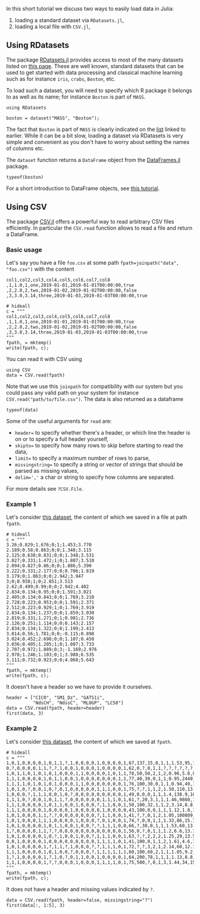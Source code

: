 <!--This file was generated, do not modify it.-->
In this short tutorial we discuss two ways to easily load data in Julia:

1. loading a standard dataset via `RDatasets.jl`,
1. loading a local file with `CSV.jl`,

## Using RDatasets

The package [RDatasets.jl](https://github.com/JuliaStats/RDatasets.jl) provides access to most of the many datasets listed on [this page](http://vincentarelbundock.github.io/Rdatasets/datasets.html).
These are well known, standard datasets that can be used to get started with data processing and classical machine learning such as for instance `iris`, `crabs`, `Boston`, etc.

To load such a dataset, you will need to specify which R package it belongs to as well as its name; for instance `Boston` is part of `MASS`.

```julia:ex1
using RDatasets

boston = dataset("MASS", "Boston");
```

The fact that `Boston` is part of `MASS` is clearly indicated on the [list](http://vincentarelbundock.github.io/Rdatasets/datasets.html) linked to earlier.
While it can be a bit slow, loading a dataset via RDatasets is very simple and convenient as you don't have to  worry about setting the names of columns etc.

The `dataset` function returns a `DataFrame` object from the [DataFrames.jl](https://github.com/JuliaData/DataFrames.jl) package.

```julia:ex2
typeof(boston)
```

For a short introduction to DataFrame objects, see [this tutorial](/pub/data/dataframe.html).

## Using CSV

The package [CSV.jl](https://github.com/JuliaData/CSV.jl) offers a powerful way to read arbitrary CSV files efficiently.
In particular the `CSV.read` function allows to read a file and return a DataFrame.

### Basic usage

Let's say you have a file `foo.csv` at some path `fpath=joinpath("data", "foo.csv")` with the content

```
col1,col2,col3,col4,col5,col6,col7,col8
,1,1.0,1,one,2019-01-01,2019-01-01T00:00:00,true
,2,2.0,2,two,2019-01-02,2019-01-02T00:00:00,false
,3,3.0,3.14,three,2019-01-03,2019-01-03T00:00:00,true
```

```julia:ex3
# hideall
c = """
col1,col2,col3,col4,col5,col6,col7,col8
,1,1.0,1,one,2019-01-01,2019-01-01T00:00:00,true
,2,2.0,2,two,2019-01-02,2019-01-02T00:00:00,false
,3,3.0,3.14,three,2019-01-03,2019-01-03T00:00:00,true
"""
fpath, = mktemp()
write(fpath, c);
```

You can read it with CSV using

```julia:ex4
using CSV
data = CSV.read(fpath)
```

Note that we use this `joinpath` for compatibility with  our system but you could pass any valid path on your system for instance `CSV.read("path/to/file.csv")`.
The data is also returned as a dataframe

```julia:ex5
typeof(data)
```

Some of the useful arguments for `read` are:

* `header=` to specify whether there's a header, or which line the header is on or to specify a full header yourself,
* `skipto=` to specify how many rows to skip before starting to read the data,
* `limit=` to specify a maximum number of rows to parse,
* `missingstring=` to specify a string or vector of strings that should be parsed as missing values,
* `delim=','` a char or string to specify how columns are separated.

For more details see `?CSV.File`.

### Example 1

Let's consider [this dataset](https://archive.ics.uci.edu/ml/machine-learning-databases/00504/), the content of which we saved in a file at path `fpath`.

```julia:ex6
# hideall
c = """
3.26;0.829;1.676;0;1;1.453;3.770
2.189;0.58;0.863;0;0;1.348;3.115
2.125;0.638;0.831;0;0;1.348;3.531
3.027;0.331;1.472;1;0;1.807;3.510
2.094;0.827;0.86;0;0;1.886;5.390
3.222;0.331;2.177;0;0;0.706;1.819
3.179;0;1.063;0;0;2.942;3.947
3;0;0.938;1;0;2.851;3.513
2.62;0.499;0.99;0;0;2.942;4.402
2.834;0.134;0.95;0;0;1.591;3.021
2.405;0.134;0.843;0;0;1.769;3.210
2.728;0.223;0.953;0;0;1.591;2.371
2.512;0.223;0.929;1;0;1.769;3.919
2.834;0.134;1.237;0;0;1.859;3.030
2.819;0.331;1.271;0;1;0.981;2.736
2.126;0.251;1.114;0;0;0.143;2.157
2.834;0.134;1.322;0;0;1.199;2.413
3.014;0.56;1.781;0;0;-0.115;0.898
3.024;0.452;2.698;0;0;1.107;0.450
3.036;0.405;1.205;1;0;1.807;3.733
2.707;0.972;1.889;0;3;-1.169;2.976
2.978;1.246;1.103;0;1;3.988;6.535
3.111;0.732;0.923;0;0;4.068;5.643
"""
fpath, = mktemp()
write(fpath, c);
```

It doesn't have a header so we have to provide it ourselves.

```julia:ex7
header = ["CIC0", "SM1_Dz", "GATS1i",
          "NdsCH", "NdssC", "MLOGP", "LC50"]
data = CSV.read(fpath, header=header)
first(data, 3)
```

### Example 2

Let's consider [this dataset](https://archive.ics.uci.edu/ml/machine-learning-databases/00423/), the content of which we saved at `fpath`.

```julia:ex8
# hideall
c = """
1,0,1,0,0,0,0,1,0,1,1,?,1,0,0,0,0,1,0,0,0,0,1,67,137,15,0,1,1,1.53,95,13.7,106.6,4.9,99,3.4,2.1,34,41,183,150,7.1,0.7,1,3.5,0.5,?,?,?,1
0,?,0,0,0,0,1,1,?,?,1,0,0,1,0,0,0,1,0,0,0,0,1,62,0,?,0,1,1,?,?,?,?,?,?,?,?,?,?,?,?,?,?,1,1.8,?,?,?,?,1
1,0,1,1,0,1,0,1,0,1,0,0,0,1,1,0,0,0,0,1,0,1,1,78,50,50,2,1,2,0.96,5.8,8.9,79.8,8.4,472,3.3,0.4,58,68,202,109,7,2.1,5,13,0.1,28,6,16,1
1,1,1,0,0,0,0,1,0,1,1,0,0,1,0,0,0,0,0,0,0,1,1,77,40,30,0,1,1,0.95,2440,13.4,97.1,9,279,3.7,0.4,16,64,94,174,8.1,1.11,2,15.7,0.2,?,?,?,0
1,1,1,1,0,1,0,1,0,1,0,0,0,1,1,0,0,0,0,0,0,0,1,76,100,30,0,1,1,0.94,49,14.3,95.1,6.4,199,4.1,0.7,147,306,173,109,6.9,1.8,1,9,?,59,15,22,1
1,0,1,0,?,0,0,1,0,?,0,1,0,0,0,0,0,1,1,1,0,0,1,75,?,?,1,1,2,1.58,110,13.4,91.5,5.4,85,3.4,3.5,91,122,242,396,5.6,0.9,1,10,1.4,53,22,111,0
1,0,0,0,?,1,1,1,0,0,1,0,?,0,0,0,0,0,0,0,0,0,1,49,0,0,0,1,1,1.4,138.9,10.4,102,3.2,42000,2.35,2.72,119,183,143,211,7.3,0.8,5,2.6,2.19,171,126,1452,0
1,1,1,0,?,0,0,1,0,1,1,?,0,0,0,0,0,0,1,1,1,0,1,61,?,20,3,1,1,1.46,9860,10.8,92,3,58,3.1,3.2,79,108,184,300,7.1,0.52,2,9,1.3,42,25,706,0
1,1,1,0,0,0,0,1,0,1,1,0,0,1,0,0,0,?,1,1,0,0,1,50,100,32,1,1,2,3.14,8.8,11.9,107.5,4.9,70,1.9,3.3,26,59,115,63,6.1,0.59,1,6.4,1.2,85,73,982,1
1,1,1,0,0,0,0,1,0,0,0,0,1,0,0,0,0,0,1,0,0,0,0,43,100,0,0,1,1,1.12,1.8,11.8,87.8,5100,193000,4.2,0.5,71,45,256,303,7.1,0.59,1,9.3,0.7,?,?,?,1
1,0,1,0,0,0,1,1,?,?,0,0,0,0,0,0,0,?,1,1,0,0,1,41,?,?,0,1,2,1.05,100809,13,94.2,5.7,196,4.4,3,90,334,494,236,7.6,0.8,5,?,1.1,?,?,?,0
1,0,1,0,0,0,1,1,1,0,0,0,0,1,0,0,0,?,0,1,0,0,1,74,?,0,0,1,1,1.33,86,15.7,96.7,4,61,3.7,1.3,132,168,113,154,?,7.6,5,1.9,0.3,144,41,277,1
1,0,1,0,0,0,0,1,0,1,1,0,0,1,0,0,?,?,1,1,1,0,0,66,?,30,0,1,1,1.53,60,13.3,90.1,5.5,207000,4.4,8.5,25,36,35,74,8.5,0.73,1,5,0.8,?,?,?,1
1,?,0,0,0,0,1,1,?,?,0,0,0,0,0,0,0,0,0,0,0,0,1,56,0,?,0,1,1,1.2,6.6,13.7,93.8,4.1,91000,4.5,1,103,96,205,70,8.8,0.88,1,22,?,82,24,?,1
1,0,1,0,0,0,0,1,0,?,1,0,0,1,0,0,?,1,1,1,0,0,1,63,?,?,2,2,2,1.25,29,13.5,93,6,128,3.15,10.5,76,116,165,163,7.3,1.07,4,4.5,4.5,197,84,302,1
0,0,1,0,0,0,0,1,0,0,0,0,0,0,0,0,0,1,1,1,1,0,1,41,100,0,1,1,2,1.61,4.6,10.2,89.6,5.5,161,3.1,3.1,24,57,163,176,5,0.8,2,2.6,1.3,25,13,60,1
1,0,1,0,0,0,0,1,?,1,1,?,1,0,0,0,?,?,1,1,1,0,1,72,?,?,3,2,1,2.14,60,12.1,99.2,5,58,2.4,9.8,69,63,201,235,6.2,0.96,2,2,2.9,136,95,767,0
1,1,1,0,0,0,0,1,0,1,0,0,?,0,0,0,?,1,1,1,1,1,1,60,100,60,2,1,1,1.05,9.2,10.3,103.7,5.4,159,3.8,0.5,56,91,459,146,5.4,1.23,5,13.5,3.8,187,58,443,1
1,?,1,0,0,0,0,1,?,1,0,?,0,1,1,0,0,1,0,0,0,0,1,64,200,78,1,1,1,1.13,8.8,14.9,94.8,6.3,137,4.3,0.9,16,23,82,180,6.5,4.95,1,5.4,0.9,144,49,295,1
1,1,1,0,0,0,0,1,?,?,0,0,0,1,0,0,0,1,1,1,1,0,1,75,500,?,0,1,3,1.44,34,15.9,103.4,9600,101000,3.4,3.4,27,87,260,147,6.3,0.9,5,2.3,1.6,67,34,774,0
"""
fpath, = mktemp()
write(fpath, c);
```

It does not have a header and missing values indicated by `?`.

```julia:ex9
data = CSV.read(fpath, header=false, missingstring="?")
first(data[:, 1:5], 3)
```


